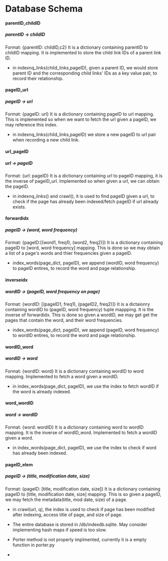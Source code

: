 # Database Schema

#### parentID_childID 
##### parentID -> childID
Format: {parentID: childID,c2}
It is a dictionary containing parentID to childID mapping. It is implemented to store the child link IDs of a parent link ID. 
- in indexnq_links(child_links,pageID), given a parent ID, we would store parent ID and the corresponding child links' IDs as a key value pair, to record their relationship. 


#### pageID_url 
##### pageID -> url
Format: {pageID: url}
It is a dictionary containing pageID to url mapping. This is implemented so when we want to fetch the url given a pageID, we may reference this index. 
- in indexnq_links(child_links,pageID) we store a new pageID to url pair when recording a new child link. 

#### url_pageID
##### url -> pageID
Format: {url: pageID}
It is a dictionary containing url to pageID mapping, it is the inverse of pageID_url. Implemented so when given a url, we can obtain the pageID. 
- in indexnq_links() and crawl(), it is used to find pageID given a url, to check if the page has already been indexed/fetch pageID if url already exists.


#### forwardidx
##### pageID -> (word, word frequency)
Format: {pageID:[(word1, freq1), (word2, freq2)]}
It is a dictionary containing pageID to [word, word frequency] mapping. This is done so we may obtain a list of a page's words and thier frequencies given a pageID. 
- index_words(page_dict, pageID), we append (wordID, word frequency) to pageID entires, to record the word and page relationship. 

#### inverseidx
##### wordID -> (pageID, word frequency on page)
Format: {wordID: [(pageID1, freq1), (pageID2, freq2)]}
It is a dictaionry containing wordID to (pageID, word frequency) tuple mappping. It is the inverse of forwardidx. This is done so given a wordID, we may get get the pages that contain the word, and their word frequencies. 
- index_words(page_dict, pageID), we append (pageID, word frequency) to wordID entires, to record the word and page relationship.


#### wordID_word
##### wordID -> word
Format: {wordID: word}
It is a dictionary containing wordID to word mapping. Implemented to fetch a word given a wordID. 
- in index_words(page_dict, pageID), we use the index to fetch wordID if the word is already indexed. 

#### word_wordID
##### word -> wordID
Format: {word: wordID}
It is a dictionary containing word to wordID mapping. It is the inverse of wordID_word. Implemented to fetch a wordID given a word. 
- in index_words(page_dict, pageID), we use the index to check if word has already been indexed. 

#### pageID_elem
##### pageID -> (title, modification date, size)
Format: {pageID: [title, modification date, size]}
It is a dictionary containing pageID to [title, modification date, size] mapping. This is so given a pageID, we may fetch the metadata(title, mod date, size) of a page. 
 - in crawl(url, q), the index is used to check if page has been modified after indexing, access title of page, and size of page. 


- The entire database is stored in /db/indexdb.sqlite. May consider implementing hash maps if speed is too slow. 
- Porter method is not properly implmented, currently it is a empty function in porter.py
- 

